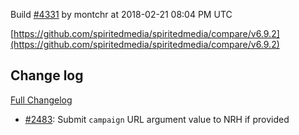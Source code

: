 Build [#4331](https://circleci.com/gh/spiritedmedia/spiritedmedia/4331) by montchr at 2018-02-21 08:04 PM UTC

[https://github.com/spiritedmedia/spiritedmedia/compare/v6.9.2](https://github.com/spiritedmedia/spiritedmedia/compare/v6.9.2)
## Change log
[Full Changelog](https://github.com/spiritedmedia/spiritedmedia/compare/v6.9.1...v6.9.2)

 - [#2483](https://github.com/spiritedmedia/spiritedmedia/pull/2483): Submit `campaign` URL argument value to NRH if provided
